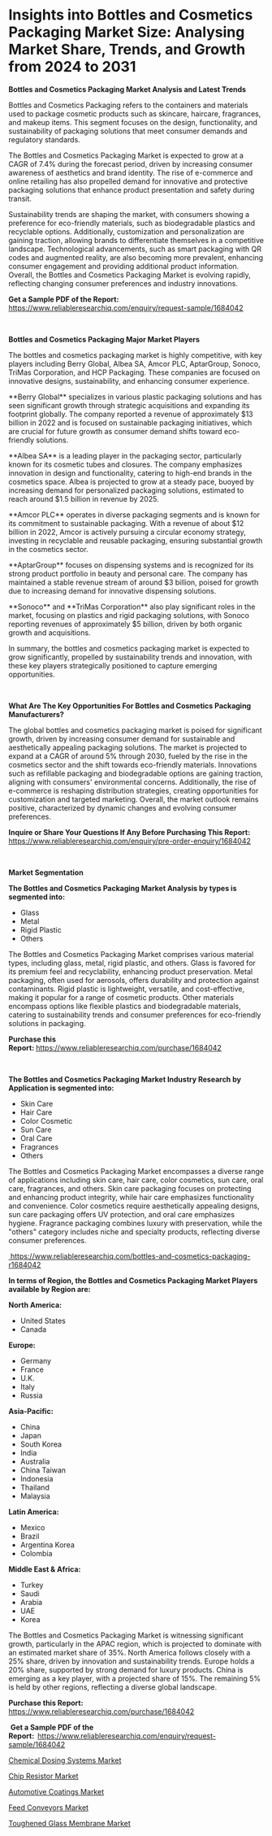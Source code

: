 <p><h1>Insights into Bottles and Cosmetics Packaging Market Size: Analysing Market Share, Trends, and Growth from 2024 to 2031</h1></p><p><strong>Bottles and Cosmetics Packaging Market Analysis and Latest Trends</strong></p>
<p><p>Bottles and Cosmetics Packaging refers to the containers and materials used to package cosmetic products such as skincare, haircare, fragrances, and makeup items. This segment focuses on the design, functionality, and sustainability of packaging solutions that meet consumer demands and regulatory standards. </p><p>The Bottles and Cosmetics Packaging Market is expected to grow at a CAGR of 7.4% during the forecast period, driven by increasing consumer awareness of aesthetics and brand identity. The rise of e-commerce and online retailing has also propelled demand for innovative and protective packaging solutions that enhance product presentation and safety during transit. </p><p>Sustainability trends are shaping the market, with consumers showing a preference for eco-friendly materials, such as biodegradable plastics and recyclable options. Additionally, customization and personalization are gaining traction, allowing brands to differentiate themselves in a competitive landscape. Technological advancements, such as smart packaging with QR codes and augmented reality, are also becoming more prevalent, enhancing consumer engagement and providing additional product information. Overall, the Bottles and Cosmetics Packaging Market is evolving rapidly, reflecting changing consumer preferences and industry innovations.</p></p>
<p><strong>Get a Sample PDF of the Report:&nbsp;</strong> <a href="https://www.reliableresearchiq.com/enquiry/request-sample/1684042?utm_campaign=100&utm_medium=2&utm_source=Github&utm_content=ia&utm_term=19112024&utm_id=bottles-and-cosmetics-packaging">https://www.reliableresearchiq.com/enquiry/request-sample/1684042</a></p>
<p>&nbsp;</p>
<p><strong>Bottles and Cosmetics Packaging Major Market Players</strong></p>
<p><p>The bottles and cosmetics packaging market is highly competitive, with key players including Berry Global, Albea SA, Amcor PLC, AptarGroup, Sonoco, TriMas Corporation, and HCP Packaging. These companies are focused on innovative designs, sustainability, and enhancing consumer experience.</p><p>**Berry Global** specializes in various plastic packaging solutions and has seen significant growth through strategic acquisitions and expanding its footprint globally. The company reported a revenue of approximately $13 billion in 2022 and is focused on sustainable packaging initiatives, which are crucial for future growth as consumer demand shifts toward eco-friendly solutions.</p><p>**Albea SA** is a leading player in the packaging sector, particularly known for its cosmetic tubes and closures. The company emphasizes innovation in design and functionality, catering to high-end brands in the cosmetics space. Albea is projected to grow at a steady pace, buoyed by increasing demand for personalized packaging solutions, estimated to reach around $1.5 billion in revenue by 2025.</p><p>**Amcor PLC** operates in diverse packaging segments and is known for its commitment to sustainable packaging. With a revenue of about $12 billion in 2022, Amcor is actively pursuing a circular economy strategy, investing in recyclable and reusable packaging, ensuring substantial growth in the cosmetics sector.</p><p>**AptarGroup** focuses on dispensing systems and is recognized for its strong product portfolio in beauty and personal care. The company has maintained a stable revenue stream of around $3 billion, poised for growth due to increasing demand for innovative dispensing solutions.</p><p>**Sonoco** and **TriMas Corporation** also play significant roles in the market, focusing on plastics and rigid packaging solutions, with Sonoco reporting revenues of approximately $5 billion, driven by both organic growth and acquisitions.</p><p>In summary, the bottles and cosmetics packaging market is expected to grow significantly, propelled by sustainability trends and innovation, with these key players strategically positioned to capture emerging opportunities.</p></p>
<p>&nbsp;</p>
<p><strong>What Are The Key Opportunities For Bottles and Cosmetics Packaging Manufacturers?</strong></p>
<p><p>The global bottles and cosmetics packaging market is poised for significant growth, driven by increasing consumer demand for sustainable and aesthetically appealing packaging solutions. The market is projected to expand at a CAGR of around 5% through 2030, fueled by the rise in the cosmetics sector and the shift towards eco-friendly materials. Innovations such as refillable packaging and biodegradable options are gaining traction, aligning with consumers' environmental concerns. Additionally, the rise of e-commerce is reshaping distribution strategies, creating opportunities for customization and targeted marketing. Overall, the market outlook remains positive, characterized by dynamic changes and evolving consumer preferences.</p></p>
<p><strong>Inquire or Share Your Questions If Any Before Purchasing This Report:</strong> <a href="https://www.reliableresearchiq.com/enquiry/pre-order-enquiry/1684042?utm_campaign=100&utm_medium=2&utm_source=Github&utm_content=ia&utm_term=19112024&utm_id=bottles-and-cosmetics-packaging">https://www.reliableresearchiq.com/enquiry/pre-order-enquiry/1684042</a></p>
<p>&nbsp;</p>
<p><strong>Market Segmentation</strong></p>
<p><strong>The Bottles and Cosmetics Packaging Market Analysis by types is segmented into:</strong></p>
<p><ul><li>Glass</li><li>Metal</li><li>Rigid Plastic</li><li>Others</li></ul></p>
<p><p>The Bottles and Cosmetics Packaging Market comprises various material types, including glass, metal, rigid plastic, and others. Glass is favored for its premium feel and recyclability, enhancing product preservation. Metal packaging, often used for aerosols, offers durability and protection against contaminants. Rigid plastic is lightweight, versatile, and cost-effective, making it popular for a range of cosmetic products. Other materials encompass options like flexible plastics and biodegradable materials, catering to sustainability trends and consumer preferences for eco-friendly solutions in packaging.</p></p>
<p><strong>Purchase this Report:&nbsp;</strong><a href="https://www.reliableresearchiq.com/purchase/1684042?utm_campaign=100&utm_medium=2&utm_source=Github&utm_content=ia&utm_term=19112024&utm_id=bottles-and-cosmetics-packaging">https://www.reliableresearchiq.com/purchase/1684042</a></p>
<p>&nbsp;</p>
<p><strong>The Bottles and Cosmetics Packaging Market Industry Research by Application is segmented into:</strong></p>
<p><ul><li>Skin Care</li><li>Hair Care</li><li>Color Cosmetic</li><li>Sun Care</li><li>Oral Care</li><li>Fragrances</li><li>Others</li></ul></p>
<p><p>The Bottles and Cosmetics Packaging Market encompasses a diverse range of applications including skin care, hair care, color cosmetics, sun care, oral care, fragrances, and others. Skin care packaging focuses on protecting and enhancing product integrity, while hair care emphasizes functionality and convenience. Color cosmetics require aesthetically appealing designs, sun care packaging offers UV protection, and oral care emphasizes hygiene. Fragrance packaging combines luxury with preservation, while the "others" category includes niche and specialty products, reflecting diverse consumer preferences.</p></p>
<p><a href="https://www.reliableresearchiq.com/bottles-and-cosmetics-packaging-r1684042?utm_campaign=100&utm_medium=2&utm_source=Github&utm_content=ia&utm_term=19112024&utm_id=bottles-and-cosmetics-packaging">&nbsp;https://www.reliableresearchiq.com/bottles-and-cosmetics-packaging-r1684042</a></p>
<p><strong>In terms of Region, the Bottles and Cosmetics Packaging Market Players available by Region are:</strong></p>
<p>
    <p> <strong> North America: </strong>
        <ul>
            <li>United States</li>
            <li>Canada</li>
        </ul>
        </p> 
    <p> <strong> Europe: </strong>
        <ul>
            <li>Germany</li>
            <li>France</li>
            <li>U.K.</li>
            <li>Italy</li>
            <li>Russia</li>
        </ul>
        </p> 
    <p> <strong> Asia-Pacific: </strong>
        <ul>
            <li>China</li>
            <li>Japan</li>
            <li>South Korea</li>
            <li>India</li>
            <li>Australia</li>
            <li>China Taiwan</li>
            <li>Indonesia</li>
            <li>Thailand</li>
            <li>Malaysia</li>
        </ul>
        </p> 
    <p> <strong> Latin America: </strong>
        <ul>
            <li>Mexico</li>
            <li>Brazil</li>
            <li>Argentina Korea</li>
            <li>Colombia</li>
        </ul>
        </p> 
    <p> <strong> Middle East & Africa: </strong>
        <ul>
            <li>Turkey</li>
            <li>Saudi</li>
            <li>Arabia</li>
            <li>UAE</li>
            <li>Korea</li>
        </ul>
    </p>
    </p>
<p><p>The Bottles and Cosmetics Packaging Market is witnessing significant growth, particularly in the APAC region, which is projected to dominate with an estimated market share of 35%. North America follows closely with a 25% share, driven by innovation and sustainability trends. Europe holds a 20% share, supported by strong demand for luxury products. China is emerging as a key player, with a projected share of 15%. The remaining 5% is held by other regions, reflecting a diverse global landscape.</p></p>
<p><strong>Purchase this Report: </strong><a href="https://www.reliableresearchiq.com/purchase/1684042?utm_campaign=100&utm_medium=2&utm_source=Github&utm_content=ia&utm_term=19112024&utm_id=bottles-and-cosmetics-packaging">https://www.reliableresearchiq.com/purchase/1684042</a></p>
<p>&nbsp;<strong>Get a Sample PDF of the Report:&nbsp;&nbsp;</strong><a href="https://www.reliableresearchiq.com/enquiry/request-sample/1684042?utm_campaign=100&utm_medium=2&utm_source=Github&utm_content=ia&utm_term=19112024&utm_id=bottles-and-cosmetics-packaging">https://www.reliableresearchiq.com/enquiry/request-sample/1684042</a></p>
<p><strong></strong></p>
<p><p><a href="https://www.linkedin.com/pulse/evaluating-chemical-dosing-systems-market-trends-growth-4oode?utm_campaign=100&utm_medium=2&utm_source=Github&utm_content=ia&utm_term=19112024&utm_id=bottles-and-cosmetics-packaging">Chemical Dosing Systems Market</a></p><p><a href="https://issuu.com/reportprime-2/docs/chip-resistor-market-size-2030.pptx_5773db3f0d5a59?utm_campaign=100&utm_medium=2&utm_source=Github&utm_content=ia&utm_term=19112024&utm_id=bottles-and-cosmetics-packaging">Chip Resistor Market</a></p><p><a href="https://issuu.com/reportprime-2/docs/automotive-coatings-market-size-203_3c225c9987f913?utm_campaign=100&utm_medium=2&utm_source=Github&utm_content=ia&utm_term=19112024&utm_id=bottles-and-cosmetics-packaging">Automotive Coatings Market</a></p><p><a href="https://www.linkedin.com/pulse/feed-conveyors-market-innovations-trends-comprehensive-anige?utm_campaign=100&utm_medium=2&utm_source=Github&utm_content=ia&utm_term=19112024&utm_id=bottles-and-cosmetics-packaging">Feed Conveyors Market</a></p><p><a href="https://github.com/ParvinKhatun77/Market-Research-Report-List-1/blob/main/toughened-glass-membrane-market.md?utm_campaign=100&utm_medium=2&utm_source=Github&utm_content=ia&utm_term=19112024&utm_id=bottles-and-cosmetics-packaging">Toughened Glass Membrane Market</a></p></p>